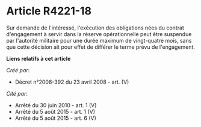# Article R4221-18

Sur demande de l'intéressé, l'exécution des obligations nées du contrat d'engagement à servir dans la réserve opérationnelle
peut être suspendue par l'autorité militaire pour une durée maximum de vingt-quatre mois, sans que cette décision ait pour
effet de différer le terme prévu de l'engagement.

**Liens relatifs à cet article**

_Créé par_:

  - Décret n°2008-392 du 23 avril 2008 - art. (V)

_Cité par_:

  - Arrêté du 30 juin 2010 - art. 1 (V)
  - Arrêté du 5 août 2015 - art. 1 (V)
  - Arrêté du 5 août 2015 - art. 6 (V)
